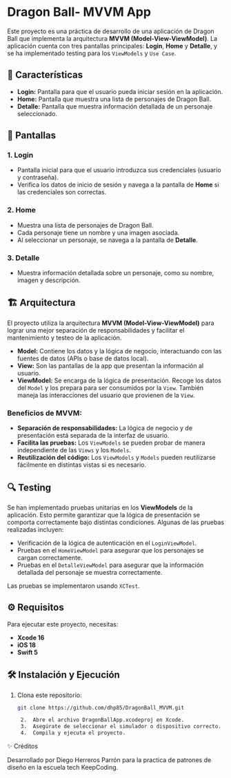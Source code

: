 

# Dragon Ball- MVVM App

Este proyecto es una práctica de desarrollo de una aplicación de Dragon Ball que implementa la arquitectura **MVVM (Model-View-ViewModel)**. 
La aplicación cuenta con tres pantallas principales: **Login**, **Home** y **Detalle**, y se ha implementado testing para los `ViewModels` y `Use Case`.

## 🚀 Características

- **Login:** Pantalla para que el usuario pueda iniciar sesión en la aplicación.
- **Home:** Pantalla que muestra una lista de personajes de Dragon Ball.
- **Detalle:** Pantalla que muestra información detallada de un personaje seleccionado.

## 📱 Pantallas

### 1. **Login**
   - Pantalla inicial para que el usuario introduzca sus credenciales (usuario y contraseña).
   - Verifica los datos de inicio de sesión y navega a la pantalla de **Home** si las credenciales son correctas.

### 2. **Home**
   - Muestra una lista de personajes de Dragon Ball.
   - Cada personaje tiene un nombre y una imagen asociada.
   - Al seleccionar un personaje, se navega a la pantalla de **Detalle**.

### 3. **Detalle**
   - Muestra información detallada sobre un personaje, como su nombre, imagen y descripción.

## 🏗 Arquitectura

El proyecto utiliza la arquitectura **MVVM (Model-View-ViewModel)** para lograr una mejor separación de responsabilidades y facilitar el mantenimiento y testeo de la aplicación.

- **Model:** Contiene los datos y la lógica de negocio, interactuando con las fuentes de datos (APIs o base de datos local).
- **View:** Son las pantallas de la app que presentan la información al usuario.
- **ViewModel:** Se encarga de la lógica de presentación. Recoge los datos del `Model` y los prepara para ser consumidos por la `View`. También maneja las interacciones del usuario que provienen de la `View`.

### Beneficios de MVVM:

- **Separación de responsabilidades:** La lógica de negocio y de presentación está separada de la interfaz de usuario.
- **Facilita las pruebas:** Los `ViewModels` se pueden probar de manera independiente de las `Views` y los `Models`.
- **Reutilización del código:** Los `ViewModels` y `Models` pueden reutilizarse fácilmente en distintas vistas si es necesario.

## 🔍 Testing

Se han implementado pruebas unitarias en los **ViewModels** de la aplicación. Esto permite garantizar que la lógica de presentación se comporta correctamente bajo distintas condiciones.
Algunas de las pruebas realizadas incluyen:

- Verificación de la lógica de autenticación en el `LoginViewModel`.
- Pruebas en el `HomeViewModel` para asegurar que los personajes se cargan correctamente.
- Pruebas en el `DetalleViewModel` para asegurar que la información detallada del personaje se muestra correctamente.

Las pruebas se implementaron usando `XCTest`.

## ⚙️ Requisitos

Para ejecutar este proyecto, necesitas:

- **Xcode 16**
- **iOS 18**
- **Swift 5**

## 🛠 Instalación y Ejecución

1. Clona este repositorio:

   ```bash
   git clone https://github.com/dhp85/DragonBall_MVVM.git

	2.	Abre el archivo DragonBallApp.xcodeproj en Xcode.
	3.	Asegúrate de seleccionar el simulador o dispositivo correcto.
	4.	Compila y ejecuta el proyecto.


✨ Créditos

Desarrollado por Diego Herreros Parrón para la practica de patrones de diseño en la escuela tech KeepCoding.

